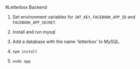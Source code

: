 #Letterbox Backend

1. Set environment variables for `JWT_KEY`, `FACEBOOK_APP_ID` and `FACEBOOK_APP_SECRET`.

2. Install and run mysql

3. Add a database with the name 'letterbox' to MySQL.

3. `npm install`

4. `node app`